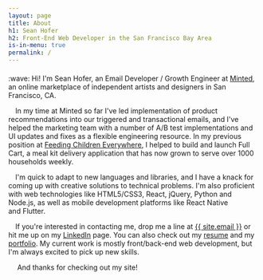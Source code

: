 ```yaml
---
layout: page
title: About
h1: Sean Hofer
h2: Front-End Web Developer in the San Francisco Bay Area
is-in-menu: true
permalink: /
---
```

<p style="margin-top: 20px;">
  :wave: Hi! I'm Sean Hofer, an Email Developer / Growth Engineer at <a href="https://www.minted.com/" target="_blank" rel="noreferrer">Minted</a>, an online marketplace of independent artists and designers in San Francisco,&nbsp;CA.
</p>
<p>
  &emsp;In my time at Minted so far I've led implementation of product recommendations into our triggered and transactional emails, and I've helped the marketing team with a number of A/B test implementations and UI updates and fixes as a flexible engineering resource. In my previous position at <a href="https://www.feedingchildreneverywhere.com/" target="_blank" rel="noreferrer">Feeding Children Everywhere</a>, I helped to build and launch Full Cart, a meal kit delivery application that has now grown to serve over 1000 households&nbsp;weekly.
</p>
<p>
  &emsp;I'm quick to adapt to new languages and libraries, and I have a knack for coming up with creative solutions to technical problems. I'm also proficient with web technologies like HTML5/CSS3, React, jQuery, Python and Node.js, as well as mobile development platforms like React Native and&nbsp;Flutter.
</p>
<p>
  &emsp;If you're interested in contacting me, drop me a line at <a href="mailto:{{ site.email }}" target="_blank" rel="noreferrer">{{ site.email }}</a> or hit me up on my <a href="/linkedin" target="_blank" rel="noreferrer">LinkedIn</a> page. You can also check out my <a href="/resume">resume</a> and my <a href="/portfolio">portfolio</a>. My current work is mostly front/back-end web development, but I'm always excited to pick up new&nbsp;skills.
</p>
<p>&emsp; And thanks for checking out my&nbsp;site!</p>